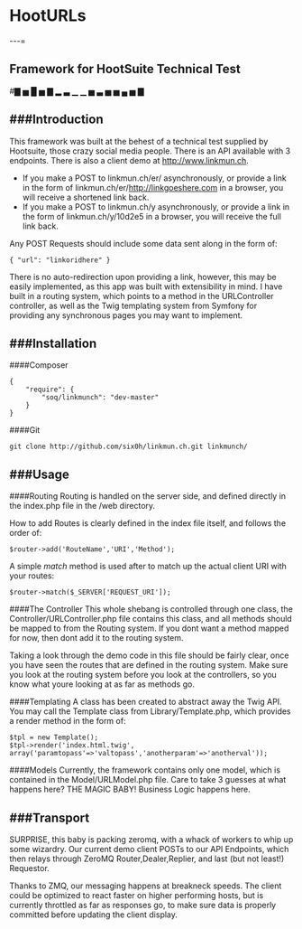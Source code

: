# HootURLs
---=

## Framework for HootSuite Technical Test

#▇ ▅ █ ▅ ▇ ▂ ▃ ▁ ▁ ▅ ▃ ▅ ▅ ▄ ▅ ▇

###Introduction
---
This framework was built at the behest of a technical test supplied by Hootsuite, those crazy social media people. There is an API available with 3 endpoints. There is also a client demo at http://www.linkmun.ch.

- If you make a POST to linkmun.ch/er/ asynchronously, or provide a link in the form of linkmun.ch/er/http://linkgoeshere.com in a browser, you will receive a shortened link back.
- If you make a POST to linkmun.ch/y asynchronously, or provide a link in the form of linkmun.ch/y/10d2e5 in a browser, you will receive the full link back.

Any POST Requests should include some data sent along in the form of:
    
    { "url": "linkoridhere" }

There is no auto-redirection upon providing a link, however, this may be easily implemented, as this app was built with extensibility in mind. I have built in a routing system, which points to a method in the URLController controller, as well as the Twig templating system from Symfony for providing any synchronous pages you may want to implement.

###Installation
---

####Composer
    
    {
        "require": {
            "soq/linkmunch": "dev-master"
        }
    }

####Git

    git clone http://github.com/six0h/linkmun.ch.git linkmunch/
            

###Usage
---

####Routing
Routing is handled on the server side, and defined directly in the index.php file in the /web directory.

How to add Routes is clearly defined in the index file itself, and follows the order of:

    $router->add('RouteName','URI','Method');

A simple *match* method is used after to match up the actual client URI with your routes:

    $router->match($_SERVER['REQUEST_URI']);

####The Controller
This whole shebang is controlled through one class, the Controller/URLController.php file contains this class, and all methods should be mapped to from the Routing system. If you dont want a method mapped for now, then dont add it to the routing system.

Taking a look through the demo code in this file should be fairly clear, once you have seen the routes that are defined in the routing system. Make sure you look at the routing system before you look at the controllers, so you know what youre looking at as far as methods go.

####Templating
A class has been created to abstract away the Twig API. You may call the Template class from Library/Template.php, which provides a render method in the form of:

    $tpl = new Template();
    $tpl->render('index.html.twig', array('paramtopass'=>'valtopass','anotherparam'=>'anotherval'));

####Models
Currently, the framework contains only one model, which is contained in the Model/URLModel.php file. Care to take 3 guesses at what happens here? THE MAGIC BABY! Business Logic happens here.

###Transport
---
SURPRISE, this baby is packing zeromq, with a whack of workers to whip up some wizardry. Our current demo client POSTs to our API Endpoints, which then relays through ZeroMQ Router,Dealer,Replier, and last (but not least!) Requestor.

Thanks to ZMQ, our messaging happens at breakneck speeds. The client could be optimized to react faster on higher performing hosts, but is currently throttled as far as responses go, to make sure data is properly committed before updating the client display.
